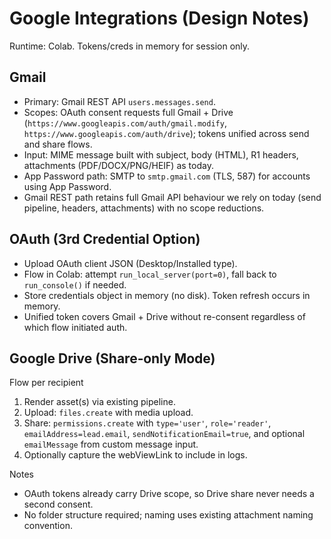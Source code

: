 # Google Integrations (Design Notes)

Runtime: Colab. Tokens/creds in memory for session only.

## Gmail

- Primary: Gmail REST API `users.messages.send`.
- Scopes: OAuth consent requests full Gmail + Drive (`https://www.googleapis.com/auth/gmail.modify`, `https://www.googleapis.com/auth/drive`); tokens unified across send and share flows.
- Input: MIME message built with subject, body (HTML), R1 headers, attachments (PDF/DOCX/PNG/HEIF) as today.
- App Password path: SMTP to `smtp.gmail.com` (TLS, 587) for accounts using App Password.
- Gmail REST path retains full Gmail API behaviour we rely on today (send pipeline, headers, attachments) with no scope reductions.

## OAuth (3rd Credential Option)

- Upload OAuth client JSON (Desktop/Installed type).
- Flow in Colab: attempt `run_local_server(port=0)`, fall back to `run_console()` if needed.
- Store credentials object in memory (no disk). Token refresh occurs in memory.
- Unified token covers Gmail + Drive without re-consent regardless of which flow initiated auth.

## Google Drive (Share‑only Mode)

Flow per recipient
1) Render asset(s) via existing pipeline.
2) Upload: `files.create` with media upload.
3) Share: `permissions.create` with `type='user'`, `role='reader'`, `emailAddress=lead.email`, `sendNotificationEmail=true`, and optional `emailMessage` from custom message input.
4) Optionally capture the webViewLink to include in logs.

Notes
- OAuth tokens already carry Drive scope, so Drive share never needs a second consent.
- No folder structure required; naming uses existing attachment naming convention.

